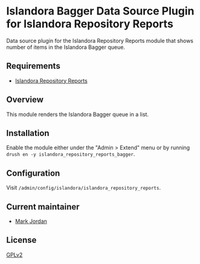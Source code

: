 # Islandora Bagger Data Source Plugin for Islandora Repository Reports

Data source plugin for the Islandora Repository Reports module that shows number of items in the Islandora Bagger queue.

## Requirements

* [Islandora Repository Reports](https://github.com/mjordan/islandora_repository_reports)

## Overview

This module renders the Islandora Bagger queue in a list.

## Installation

Enable the module either under the "Admin > Extend" menu or by running `drush en -y islandora_repository_reports_bagger`.

## Configuration

Visit `/admin/config/islandora/islandora_repository_reports`.

## Current maintainer

* [Mark Jordan](https://github.com/mjordan)

## License

[GPLv2](http://www.gnu.org/licenses/gpl-2.0.txt)
